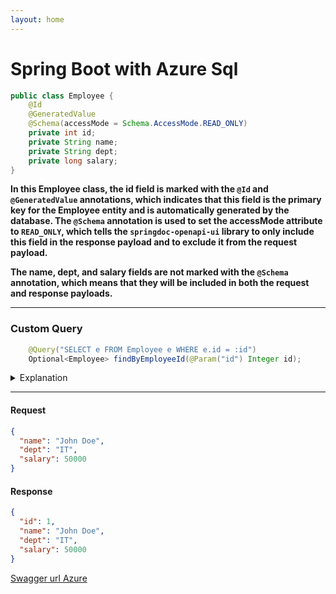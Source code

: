 ```yaml
---
layout: home 
---
```

# Spring Boot with Azure Sql

```java
public class Employee {
    @Id
    @GeneratedValue
    @Schema(accessMode = Schema.AccessMode.READ_ONLY)
    private int id;
    private String name;
    private String dept;
    private long salary;
}
```


**In this Employee class, the id field is marked with the `@Id` and `@GeneratedValue` annotations, which indicates that this field is the primary key for the Employee entity and is automatically generated by the database. The `@Schema` annotation is used to set the accessMode attribute to `READ_ONLY`, which tells the `springdoc-openapi-ui` library to only include this field in the response payload and to exclude it from the request payload.**

**The name, dept, and salary fields are not marked with the `@Schema` annotation, which means that they will be included in both the request and response payloads.**

- - - -
### Custom Query
```java
    @Query("SELECT e FROM Employee e WHERE e.id = :id")
    Optional<Employee> findByEmployeeId(@Param("id") Integer id);
```
<details>
           <summary>Explanation</summary>
           <p>

The `@Query` annotation is used to define a custom query in a Spring Data repository. In the example you provided, the query selects an Employee entity by its id field.

Here's a breakdown of what the query does:

- SELECT e: This part of the query selects the Employee entity.
- FROM Employee e: This part of the query specifies the entity to select from.
- WHERE e.id = :id: This part of the query filters the results to only include the Employee entity with the specified id value.
The findByEmployeeId method returns an Optional<Employee> object, which represents an Employee entity with the specified id value, if it exists.

The `@Param("id")` annotation is used to specify the value of the id parameter in the query.

Note that in this query, Employee is the entity name, not the table name. Spring Data uses the entity name to generate the SQL query. If you want to use a custom table name, you can specify it in the `@Table` annotation on the Employee entity class.</p>
         </details>

- - - -
#### Request
```json
{
  "name": "John Doe",
  "dept": "IT",
  "salary": 50000
}

```
#### Response
```json
{
  "id": 1,
  "name": "John Doe",
  "dept": "IT",
  "salary": 50000
}

```
[Swagger url Azure](https://app-empsql-230222122720.azurewebsites.net/swagger-ui/index.html#/ "Swagger Link")
